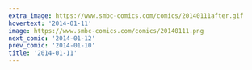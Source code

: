 ```yaml
---
extra_image: https://www.smbc-comics.com/comics/20140111after.gif
hovertext: '2014-01-11'
image: https://www.smbc-comics.com/comics/20140111.png
next_comic: '2014-01-12'
prev_comic: '2014-01-10'
title: '2014-01-11'
---
```


